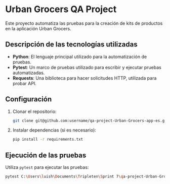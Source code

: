 # Urban Grocers QA Project

Este proyecto automatiza las pruebas para la creación de kits de productos en la aplicación Urban Grocers.

## Descripción de las tecnologías utilizadas

- **Python**: El lenguaje principal utilizado para la automatización de pruebas.
- **Pytest**: Un marco de pruebas utilizado para escribir y ejecutar pruebas automatizadas.
- **Requests**: Una biblioteca para hacer solicitudes HTTP, utilizada para probar API.

## Configuración

1. Clonar el repositorio:
    ```sh
    git clone git@github.com:username/qa-project-Urban-Grocers-app-es.git
    ```
2. Instalar dependencias (si es necesario):
    ```sh
    pip install -r requirements.txt
    ```

## Ejecución de las pruebas

Utiliza `pytest` para ejecutar las pruebas:
```sh
pytest C:\Users\luish\Documents\Tripleten\Sprint 7\qa-project-Urban-Grocers-app-es\data.py"
